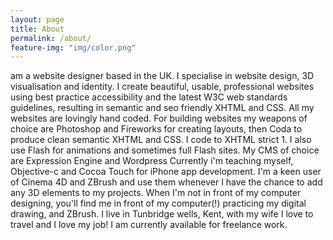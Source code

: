 ```yaml
---
layout: page
title: About
permalink: /about/
feature-img: "img/color.png"
---
```


am a website designer based in the UK. I specialise in website design, 3D visualisation and identity.
I create beautiful, usable, professional websites using best practice accessibility and the latest W3C web standards guidelines, resulting in semantic and seo friendly XHTML and CSS. All my websites are lovingly hand coded.
For building websites my weapons of choice are Photoshop and Fireworks for creating layouts, then Coda to produce clean semantic XHTML and CSS. I code to XHTML strict 1. I also use Flash for animations and sometimes full Flash sites. My CMS of choice are Expression Engine and Wordpress
Currently i'm teaching myself, Objective-c and Cocoa Touch for iPhone app development. 
I'm a keen user of Cinema 4D and ZBrush and use them whenever I have the chance to add any 3D elements to my projects. When I'm not in front of my computer designing, you'll find me in front of my computer(!) practicing my digital drawing, and ZBrush. I live in Tunbridge wells, Kent, with my wife  I love to travel and I love my job!
I am currently available for freelance work.
